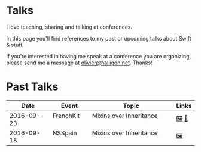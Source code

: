 # Talks

I love teaching, sharing and talking at conferences.

In this page you'll find references to my past or upcoming talks about Swift & stuff.

If you’re interested in having me speak at a conference you are organizing, please send me a message at <olivier@halligon.net>. Thanks!

# Past Talks

| Date       | Event         | Topic                              | Links              |
|------------|---------------|------------------------------------|--------------------|
| 2016-09-23 | FrenchKit     | Mixins over Inheritance            | [🖼](^2) [🎥](^3) |
| 2016-09-18 | NSSpain       | Mixins over Inheritance            | [🖼](^1)           |

[^1]: https://speakerdeck.com/alisoftware/mixins-over-inheritance
[^2]: https://speakerdeck.com/alisoftware/mixins-over-inheritance-frenchkit-16
[^3]: https://www.youtube.com/watch?v=EtUcxcZeSpU
